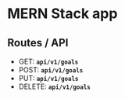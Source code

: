 # MERN Stack app

## Routes / API

- GET: **`api/v1/goals`**
- POST: **`api/v1/goals`**
- PUT: **`api/v1/goals`**
- DELETE: **`api/v1/goals`**
